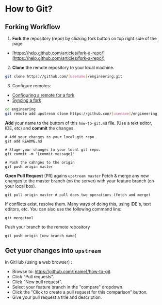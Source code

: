 How to Git?
==========

Forking Workflow
----------------

1. **Fork** the repository (repo) by clicking fork button on top right side of the page.

- [https://help.github.com/articles/fork-a-repo/](https://help.github.com/articles/fork-a-repo/)

2. **Clone** the remote repository to your local machine.

```sh
git clone https://github.com/[usename]/engineering.git
```

3. Configure remotes:
- [Configuring a remote for a fork](https://help.github.com/articles/configuring-a-remote-for-a-fork/)
- [Syncing a fork](https://help.github.com/articles/syncing-a-fork/)

```sh
cd engineering
git remote add upstream clone https://github.com/[usename]/engineering.git
```
**Add** your name to the buttom of this `how-to-git.md` file.  (Use a text editor, IDE, etc) and **commit** the changes.

```
# Add your changes to your local git repo.  
git add README.md 

# Stage your changes to your local git repo.
git commit -m "[commit message]"

# Push the cahnges to the origin
git push origin master
```
**Open Pull Request** (PR) agains `upstream master`
Fetch & merge any new changes to the master branch (on the server) with your feature branch (on your local box).  






```
git pull origin master # pull does two operations (fetch and merge)
```

If conflicts exist, resolve them.
Many ways of doing this, using IDE's, text editors, etc.
You can also use the following command line:

```
git mergetool
```  

Push your branch to the remote repository

```
git push origin [new branch name] 
```

Get yuor changes into `upstream`
-----------------------------

In GitHub (using a web browser) :

- Browse to: https://github.com/[name]/how-to-git.
- Click "Pull requests".
- Click "New pull request".
- Select your feature branch in the "compare" dropdown.
- Click the "Click to create a pull request for this comparison" button.
- Give your pull request a title and description.

